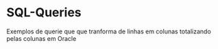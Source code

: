 # SQL-Queries
Exemplos de querie que que tranforma de linhas em colunas totalizando pelas colunas em Oracle
